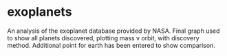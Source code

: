 ﻿# exoplanets
An analysis of the exoplanet database provided by NASA. Final graph used to show all planets discovered, plotting mass v orbit, with discovery method. Additional point for earth has been entered to show comparison.
